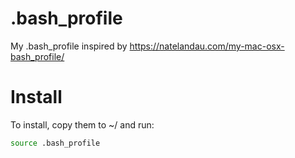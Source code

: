 # .bash_profile
My .bash_profile inspired by https://natelandau.com/my-mac-osx-bash_profile/

# Install
To install, copy them to ~/ and run:
```bash
source .bash_profile
```
